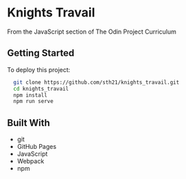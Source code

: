 # Knights Travail

From the JavaScript section of The Odin Project Curriculum

## Getting Started

To deploy this project:

```bash
  git clone https://github.com/sth21/knights_travail.git
  cd knights_travail
  npm install
  npm run serve
```

## Built With

- git
- GitHub Pages
- JavaScript
- Webpack
- npm
